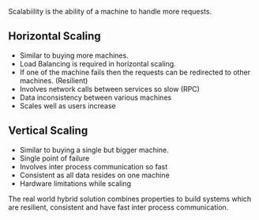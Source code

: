 Scalabiility is the ability of a machine to handle more requests.

## Horizontal Scaling

- Similar to buying more machines.
- Load Balancing is required in horizontal scaling.
- If one of the machine fails then the requests can be redirected to other machines. (Resilient)
- Involves network calls between services so slow (RPC)
- Data inconsistency between various machines
- Scales well as users increase

## Vertical Scaling

- Similar to buying a single but bigger machine.
- Single point of failure
- Involves inter process communication so fast
- Consistent as all data resides on one machine
- Hardware limitations while scaling

The real world hybrid solution combines properties to build systems which are resilient, consistent and have fast inter process communication.
